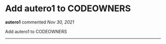 # Add autero1 to CODEOWNERS

**autero1** commented *Nov 30, 2021*

Add autero1 to CODEOWNERS
<br />
***


